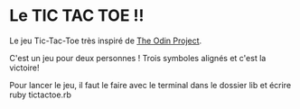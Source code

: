 # Le TIC TAC TOE !! 
Le jeu Tic-Tac-Toe très inspiré de [The Odin Project](https://www.theodinproject.com). 

C'est un jeu pour deux personnes ! Trois symboles alignés et c'est la victoire!

Pour lancer le jeu, il faut le faire avec le terminal dans le dossier lib et écrire
ruby tictactoe.rb

